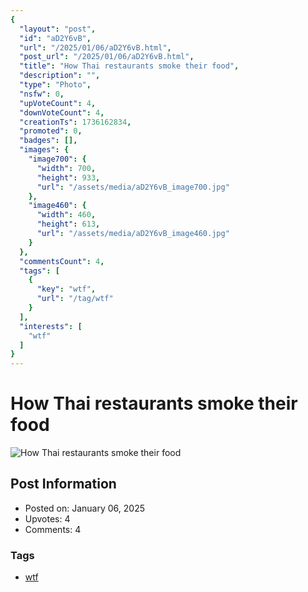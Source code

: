 ```yaml
---
{
  "layout": "post",
  "id": "aD2Y6vB",
  "url": "/2025/01/06/aD2Y6vB.html",
  "post_url": "/2025/01/06/aD2Y6vB.html",
  "title": "How Thai restaurants smoke their food",
  "description": "",
  "type": "Photo",
  "nsfw": 0,
  "upVoteCount": 4,
  "downVoteCount": 4,
  "creationTs": 1736162834,
  "promoted": 0,
  "badges": [],
  "images": {
    "image700": {
      "width": 700,
      "height": 933,
      "url": "/assets/media/aD2Y6vB_image700.jpg"
    },
    "image460": {
      "width": 460,
      "height": 613,
      "url": "/assets/media/aD2Y6vB_image460.jpg"
    }
  },
  "commentsCount": 4,
  "tags": [
    {
      "key": "wtf",
      "url": "/tag/wtf"
    }
  ],
  "interests": [
    "wtf"
  ]
}
---
```


# How Thai restaurants smoke their food

![How Thai restaurants smoke their food](/assets/media/aD2Y6vB_image700.jpg)

## Post Information

- Posted on: January 06, 2025
- Upvotes: 4
- Comments: 4

### Tags

- [wtf](/tag/wtf)
